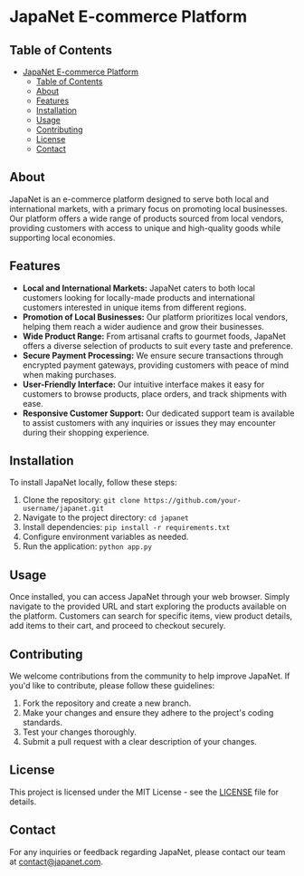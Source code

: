 # JapaNet E-commerce Platform

## Table of Contents

- [JapaNet E-commerce Platform](#japanet-e-commerce-platform)
  - [Table of Contents](#table-of-contents)
  - [About](#about)
  - [Features](#features)
  - [Installation](#installation)
  - [Usage](#usage)
  - [Contributing](#contributing)
  - [License](#license)
  - [Contact](#contact)

## About

JapaNet is an e-commerce platform designed to serve both local and international markets, with a primary focus on promoting local businesses. Our platform offers a wide range of products sourced from local vendors, providing customers with access to unique and high-quality goods while supporting local economies.

## Features

- **Local and International Markets:** JapaNet caters to both local customers looking for locally-made products and international customers interested in unique items from different regions.
- **Promotion of Local Businesses:** Our platform prioritizes local vendors, helping them reach a wider audience and grow their businesses.
- **Wide Product Range:** From artisanal crafts to gourmet foods, JapaNet offers a diverse selection of products to suit every taste and preference.
- **Secure Payment Processing:** We ensure secure transactions through encrypted payment gateways, providing customers with peace of mind when making purchases.
- **User-Friendly Interface:** Our intuitive interface makes it easy for customers to browse products, place orders, and track shipments with ease.
- **Responsive Customer Support:** Our dedicated support team is available to assist customers with any inquiries or issues they may encounter during their shopping experience.

## Installation

To install JapaNet locally, follow these steps:

1. Clone the repository: `git clone https://github.com/your-username/japanet.git`
2. Navigate to the project directory: `cd japanet`
3. Install dependencies: `pip install -r requirements.txt`
4. Configure environment variables as needed.
5. Run the application: `python app.py`

## Usage

Once installed, you can access JapaNet through your web browser. Simply navigate to the provided URL and start exploring the products available on the platform. Customers can search for specific items, view product details, add items to their cart, and proceed to checkout securely.

## Contributing

We welcome contributions from the community to help improve JapaNet. If you'd like to contribute, please follow these guidelines:

1. Fork the repository and create a new branch.
2. Make your changes and ensure they adhere to the project's coding standards.
3. Test your changes thoroughly.
4. Submit a pull request with a clear description of your changes.

## License

This project is licensed under the MIT License - see the [LICENSE](LICENSE) file for details.

## Contact

For any inquiries or feedback regarding JapaNet, please contact our team at [contact@japanet.com](mailto:contact@japanet.com).
